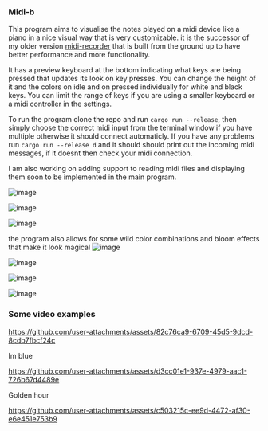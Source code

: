 ### Midi-b
This program aims to visualise the notes played on a midi device like a piano in a nice visual way that is very customizable.
it is the successor of my older version [midi-recorder](https://github.com/GreenSlimeStudios/midi-recorder/tree/main) that is built from the ground up to have better performance and more functionality.

It has a preview keyboard at the bottom indicating what keys are being pressed that updates its look on key presses. You can change the height of it and the colors on idle and on pressed individually for white and black keys.
You can limit the range of keys if you are using a smaller keyboard or a midi controller in the settings.

To run the program clone the repo and run `cargo run --release`, then simply choose the correct midi input from the terminal window if you have multiple otherwise it should connect automaticly. If you have any problems run `cargo run --release d` and it should should print out the incoming midi messages, if it doesnt then check your midi connection.

I am also working on adding support to reading midi files and displaying them soon to be implemented in the main program.

![image](https://github.com/user-attachments/assets/6293ba0a-c366-4756-959f-7305e2a93092)

![image](https://github.com/user-attachments/assets/a0b74bbe-9c58-4d8e-9a7e-29f6c5131521)

![image](https://github.com/user-attachments/assets/f6eeff30-c3ac-41b1-b452-04793257c9be)

the program also allows for some wild color combinations and bloom effects that make it look magical
![image](https://github.com/user-attachments/assets/e6b0b893-63b7-4144-bcac-3d98a240efde)

![image](https://github.com/user-attachments/assets/af219741-e8b8-443f-a57e-179d04e9d45a)

![image](https://github.com/user-attachments/assets/920051be-9142-47a4-b1f7-b82ba39647ad)

![image](https://github.com/user-attachments/assets/2a99819f-4ac6-4b77-aeeb-42f7f0d8ce51)

### Some video examples

https://github.com/user-attachments/assets/82c76ca9-6709-45d5-9dcd-8cdb7fbcf24c

Im blue

https://github.com/user-attachments/assets/d3cc01e1-937e-4979-aac1-726b67d4489e

Golden hour

https://github.com/user-attachments/assets/c503215c-ee9d-4472-af30-e6e451e753b9

